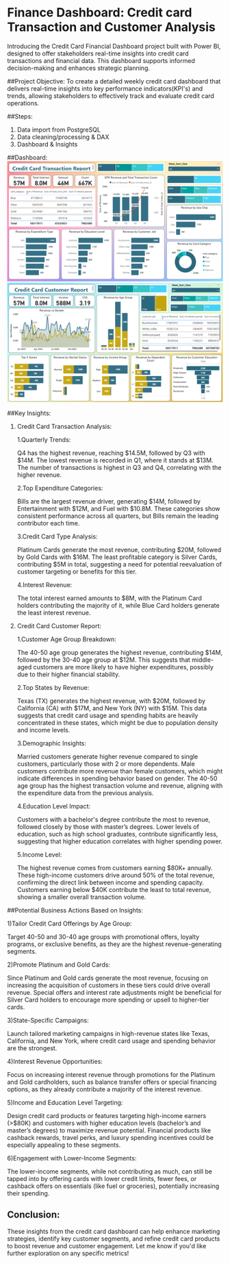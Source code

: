 # Finance Dashboard: Credit card Transaction and Customer Analysis

Introducing the Credit Card Financial Dashboard project built with Power BI, designed to offer stakeholders real-time insights into credit card transactions and financial data. This dashboard supports informed decision-making and enhances strategic planning.

##Project Objective: To create a detailed weekly credit card dashboard that delivers real-time insights into key performance indicators(KPI's) and trends, allowing stakeholders to effectively track and evaluate credit card operations.

##Steps:
1. Data import from PostgreSQL
2. Data cleaning/processing & DAX
3. Dashboard & Insights

##Dashboard:
 ![Credit_card_dashboard](https://github.com/Sakshiistwal13/Credit-card-Transaction-and-Customer-Analysis/blob/main/Credit_card_transaction.png)
 ![Customer_dashboard](https://github.com/Sakshiistwal13/Credit-card-Transaction-and-Customer-Analysis/blob/main/Customer%20Analysis.png)

 
 ##Key Insights:

1) Credit Card Transaction Analysis:
   
   1.Quarterly Trends:

   Q4 has the highest revenue, reaching $14.5M, followed by Q3 with $14M. The lowest revenue is recorded in Q1, where it stands at $13M.
   The number of transactions is highest in Q3 and Q4, correlating with the higher revenue.

   2.Top Expenditure Categories:

   Bills are the largest revenue driver, generating $14M, followed by Entertainment with $12M, and Fuel with $10.8M.
   These categories show consistent performance across all quarters, but Bills remain the leading contributor each time.
   
   3.Credit Card Type Analysis:

   Platinum Cards generate the most revenue, contributing $20M, followed by Gold Cards with $16M.
   The least profitable category is Silver Cards, contributing $5M in total, suggesting a need for potential reevaluation of customer targeting or benefits for this tier.

   4.Interest Revenue:

   The total interest earned amounts to $8M, with the Platinum Card holders contributing the majority of it, while Blue Card holders generate the least interest revenue.

   
3) Credit Card Customer Report:
   
   1.Customer Age Group Breakdown:

   The 40-50 age group generates the highest revenue, contributing $14M, followed by the 30-40 age group at $12M.
   This suggests that middle-aged customers are more likely to have higher expenditures, possibly due to their higher financial stability.

   2.Top States by Revenue:

   Texas (TX) generates the highest revenue, with $20M, followed by California (CA) with $17M, and New York (NY) with $15M.
   This data suggests that credit card usage and spending habits are heavily concentrated in these states, which might be due to population density and income levels.

   
   3.Demographic Insights:

   Married customers generate higher revenue compared to single customers, particularly those with 2 or more dependents.
   Male customers contribute more revenue than female customers, which might indicate differences in spending behavior based on gender.
   The 40-50 age group has the highest transaction volume and revenue, aligning with the expenditure data from the previous analysis.

   
   4.Education Level Impact:

   Customers with a bachelor's degree contribute the most to revenue, followed closely by those with master’s degrees.
   Lower levels of education, such as high school graduates, contribute significantly less, suggesting that higher education correlates with higher spending power.

   5.Income Level:

   The highest revenue comes from customers earning $80K+ annually. These high-income customers drive around 50% of the total revenue, confirming the direct link between income and spending capacity.
   Customers earning below $40K contribute the least to total revenue, showing a smaller overall transaction volume.


##Potential Business Actions Based on Insights:

1)Tailor Credit Card Offerings by Age Group:

Target 40-50 and 30-40 age groups with promotional offers, loyalty programs, or exclusive benefits, as they are the highest revenue-generating segments.

2)Promote Platinum and Gold Cards:

Since Platinum and Gold cards generate the most revenue, focusing on increasing the acquisition of customers in these tiers could drive overall revenue.
Special offers and interest rate adjustments might be beneficial for Silver Card holders to encourage more spending or upsell to higher-tier cards.

3)State-Specific Campaigns:

Launch tailored marketing campaigns in high-revenue states like Texas, California, and New York, where credit card usage and spending behavior are the strongest.

4)Interest Revenue Opportunities:

Focus on increasing interest revenue through promotions for the Platinum and Gold cardholders, such as balance transfer offers or special financing options, as they already contribute a majority of the interest revenue.

5)Income and Education Level Targeting:

Design credit card products or features targeting high-income earners (>$80K) and customers with higher education levels (bachelor’s and master’s degrees) to maximize revenue potential.
Financial products like cashback rewards, travel perks, and luxury spending incentives could be especially appealing to these segments.

6)Engagement with Lower-Income Segments:

The lower-income segments, while not contributing as much, can still be tapped into by offering cards with lower credit limits, fewer fees, or cashback offers on essentials (like fuel or groceries), potentially increasing their spending.

## Conclusion:

These insights from the credit card dashboard can help enhance marketing strategies, identify key customer segments, and refine credit card products to boost revenue and customer engagement. Let me know if you'd like further exploration on any specific metrics!
